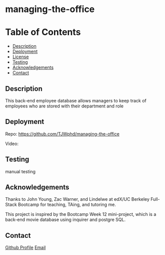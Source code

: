 # managing-the-office

# Table of Contents

- [Description](#description)
- [Deployment](#deployment)
- [License](#license)
- [Testing](#testing)
- [Acknowledgements](#acknowledgements)
- [Contact](#contact)

## Description

This back-end employee database allows managers to keep track of employees who are stored with their department and role

## Deployment

Repo: https://github.com/TJWphd/managing-the-office

Video:

## Testing

manual testing

## Acknowledgements

Thanks to John Young, Zac Warner, and Lindelwe at edX/UC Berkeley Full-Stack Bootcamp for teaching, TAing, and tutoring me.

This project is inspired by the Bootcamp Week 12 mini-project, which is a back-end movie database using inquirer and postgre SQL.

## Contact

[Github Profile](https://github.com/TJWphd)
[Email](mailto:tjwhitephd@gmail.com)
